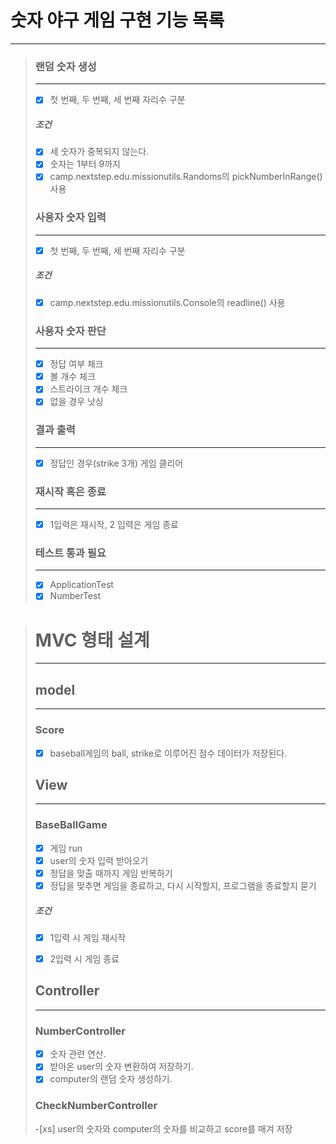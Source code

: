 # 숫자 야구 게임 구현 기능 목록


-----


>### 랜덤 숫자 생성
>
>---
>-[x] 첫 번째, 두 번째, 세 번째 자리수 구분
>
>##### 조건
>-[x] 세 숫자가 중복되지 않는다.
>-[x] 숫자는 1부터 9까지
>-[x] camp.nextstep.edu.missionutils.Randoms의 pickNumberInRange()사용
>
>### 사용자 숫자 입력
>
>
>---
>-[x] 첫 번째, 두 번째, 세 번째 자리수 구분
>##### 조건
>-[x] camp.nextstep.edu.missionutils.Console의 readline() 사용
>### 사용자 숫자 판단
>
>
>---
>-[x] 정답 여부 체크
>-[x] 볼 개수 체크
>-[x] 스트라이크 개수 체크
>-[x] 없을 경우 낫싱
>### 결과 출력
>
>
>---
>-[x] 정답인 경우(strike 3개) 게임 클리어
>
>### 재시작 혹은 종료
>
>
>---
>-[x] 1입력은 재시작, 2 입력은 게임 종료       
>
>  
> 
> ### 테스트 통과 필요
>
>
>---
>- [x] ApplicationTest
>- [x] NumberTest


># MVC 형태 설계
>
>
>-----
>
>## model
>
>----
>### Score
>-[x] baseball게임의 ball, strike로 이루어진 점수 데이터가 저장된다.
>
>## View
>
>---
>### BaseBallGame
>-[x] 게임 run
>-[x] user의 숫자 입력 받아오기
>-[x] 정답을 맞출 때까지 게임 반복하기
>-[x] 정답을 맞추면 게임을 종료하고, 다시 시작할지, 프로그램을 종료할지 묻기
>##### 조건
>- [x] 1입력 시 게임 재시작
>- [x] 2입력 시 게임 종료
>
> 
> 
> 
>## Controller
>
>---
>### NumberController
>-[x] 숫자 관련 연산.
>-[x] 받아온 user의 숫자 변환하여 저장하기.
>-[x] computer의 랜덤 숫자 생성하기.
>### CheckNumberController
>-[xs] user의 숫자와 computer의 숫자를 비교하고 score를 매겨 저장